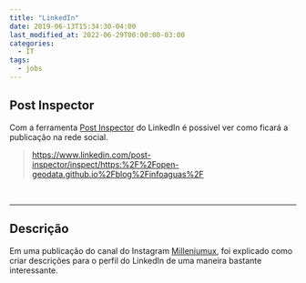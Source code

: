 ```yaml
---
title: "LinkedIn"
date: 2019-06-13T15:34:30-04:00
last_modified_at: 2022-06-29T00:00:00-03:00
categories:
  - IT
tags:
  - jobs
---
```


## Post Inspector

Com a ferramenta [Post Inspector](https://www.linkedin.com/post-inspector/) do LinkedIn é possivel ver como ficará a publicação na rede social.

> https://www.linkedin.com/post-inspector/inspect/https:%2F%2Fopen-geodata.github.io%2Fblog%2Finfoaguas%2F

<br>

---

## Descrição

Em uma publicação do canal do Instagram [Milleniumux](https://www.instagram.com/reel/CqDjTkTju2F/?igshid=NjFhOGMzYTE3ZQ%3D%3D), foi explicado como criar descrições para o perfil do LinkedIn de uma maneira bastante interessante.
